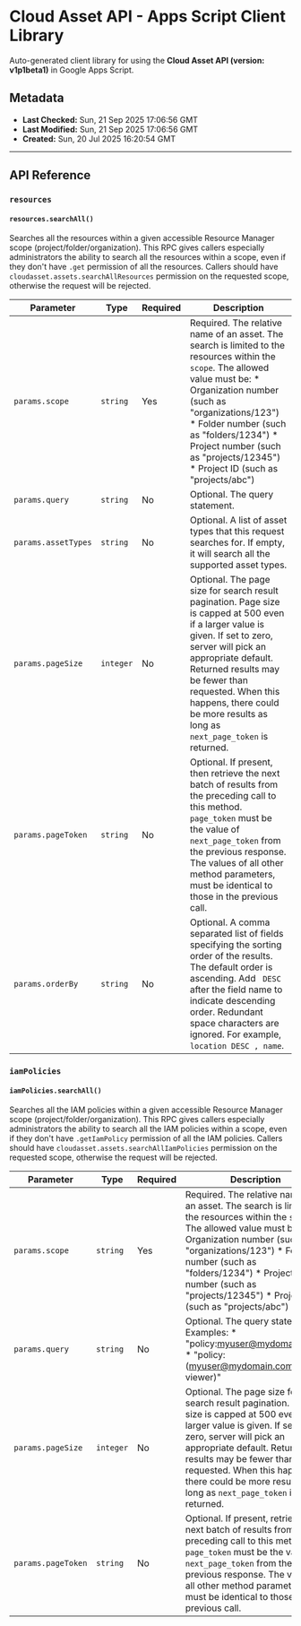 # Cloud Asset API - Apps Script Client Library

Auto-generated client library for using the **Cloud Asset API (version: v1p1beta1)** in Google Apps Script.

## Metadata

- **Last Checked:** Sun, 21 Sep 2025 17:06:56 GMT
- **Last Modified:** Sun, 21 Sep 2025 17:06:56 GMT
- **Created:** Sun, 20 Jul 2025 16:20:54 GMT



---

## API Reference

### `resources`

#### `resources.searchAll()`

Searches all the resources within a given accessible Resource Manager scope (project/folder/organization). This RPC gives callers especially administrators the ability to search all the resources within a scope, even if they don't have `.get` permission of all the resources. Callers should have `cloudasset.assets.searchAllResources` permission on the requested scope, otherwise the request will be rejected.

| Parameter | Type | Required | Description |
|---|---|---|---|
| `params.scope` | `string` | Yes | Required. The relative name of an asset. The search is limited to the resources within the `scope`. The allowed value must be: * Organization number (such as "organizations/123") * Folder number (such as "folders/1234") * Project number (such as "projects/12345") * Project ID (such as "projects/abc") |
| `params.query` | `string` | No | Optional. The query statement. |
| `params.assetTypes` | `string` | No | Optional. A list of asset types that this request searches for. If empty, it will search all the supported asset types. |
| `params.pageSize` | `integer` | No | Optional. The page size for search result pagination. Page size is capped at 500 even if a larger value is given. If set to zero, server will pick an appropriate default. Returned results may be fewer than requested. When this happens, there could be more results as long as `next_page_token` is returned. |
| `params.pageToken` | `string` | No | Optional. If present, then retrieve the next batch of results from the preceding call to this method. `page_token` must be the value of `next_page_token` from the previous response. The values of all other method parameters, must be identical to those in the previous call. |
| `params.orderBy` | `string` | No | Optional. A comma separated list of fields specifying the sorting order of the results. The default order is ascending. Add ` DESC` after the field name to indicate descending order. Redundant space characters are ignored. For example, ` location DESC , name `. |

### `iamPolicies`

#### `iamPolicies.searchAll()`

Searches all the IAM policies within a given accessible Resource Manager scope (project/folder/organization). This RPC gives callers especially administrators the ability to search all the IAM policies within a scope, even if they don't have `.getIamPolicy` permission of all the IAM policies. Callers should have `cloudasset.assets.searchAllIamPolicies` permission on the requested scope, otherwise the request will be rejected.

| Parameter | Type | Required | Description |
|---|---|---|---|
| `params.scope` | `string` | Yes | Required. The relative name of an asset. The search is limited to the resources within the `scope`. The allowed value must be: * Organization number (such as "organizations/123") * Folder number (such as "folders/1234") * Project number (such as "projects/12345") * Project ID (such as "projects/abc") |
| `params.query` | `string` | No | Optional. The query statement. Examples: * "policy:myuser@mydomain.com" * "policy:(myuser@mydomain.com viewer)" |
| `params.pageSize` | `integer` | No | Optional. The page size for search result pagination. Page size is capped at 500 even if a larger value is given. If set to zero, server will pick an appropriate default. Returned results may be fewer than requested. When this happens, there could be more results as long as `next_page_token` is returned. |
| `params.pageToken` | `string` | No | Optional. If present, retrieve the next batch of results from the preceding call to this method. `page_token` must be the value of `next_page_token` from the previous response. The values of all other method parameters must be identical to those in the previous call. |